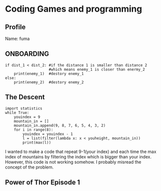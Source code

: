 # Coding Games and programming #
## Profile ##
Name: fuma

## ONBOARDING ##
```
if dist_1 < dist_2: #if the distance 1 is smaller than distance 2
                    #which means enemy_1 is closer than enermy_2
    print(enemy_1)  #destory enemy_1
else:               
    print(enemy_2)  #destory enemy_2
```

## The Descent ## 
```
import statistics
while True:
    youindex = 9
    mountain_in = []
    mountain_in.append(9, 8, 7, 6, 5, 4, 3, 2)
    for i in range(8):
        youindex = youindex - 1
        l = list(filter(lambda x: x < youheight, mountain_in))
        print(max(l))
 ```
 I wanted to make a code that repeat 9-1(your index) and each time the max index of mountains by filtering the index which is bigger than your index. However, this code is not working somehow. I probably misread the concept of the problem.

## Power of Thor Episode 1 ##
```
```
